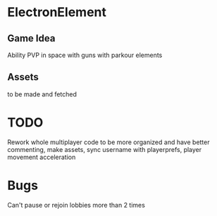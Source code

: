 # ElectronElement
## Game Idea
Ability PVP in space with guns with parkour elements
## Assets
to be made and fetched
# TODO
Rework whole multiplayer code to be more organized and have better commenting,
make assets,
sync username with playerprefs,
player movement acceleration

# Bugs
Can't pause or rejoin lobbies more than 2 times